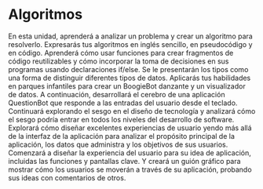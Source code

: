 # Algoritmos
En esta unidad, aprenderá a analizar un problema y crear un algoritmo para resolverlo. Expresarás tus algoritmos en inglés sencillo, en pseudocódigo y en código. Aprenderá cómo usar funciones para crear fragmentos de código reutilizables y cómo incorporar la toma de decisiones en sus programas usando declaraciones if/else. Se le presentarán los tipos como una forma de distinguir diferentes tipos de datos.
Aplicarás tus habilidades en parques infantiles para crear un BoogieBot danzante y un visualizador de datos. A continuación, desarrollará el cerebro de una aplicación QuestionBot que responde a las entradas del usuario desde el teclado.
Continuará explorando el sesgo en el diseño de tecnología y analizará cómo el sesgo podría entrar en todos los niveles del desarrollo de software. Explorará cómo diseñar excelentes experiencias de usuario yendo más allá de la interfaz de la aplicación para analizar el propósito principal de la aplicación, los datos que administra y los objetivos de sus usuarios. Comenzará a diseñar la experiencia del usuario para su idea de aplicación, incluidas las funciones y pantallas clave. Y creará un guión gráfico para mostrar cómo los usuarios se moverán a través de su aplicación, probando sus ideas con comentarios de otros.
